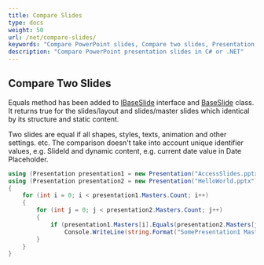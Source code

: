 ```yaml
---
title: Compare Slides
type: docs
weight: 50
url: /net/compare-slides/
keywords: "Compare PowerPoint slides, Compare two slides, Presentation, C#, Csharp, .NET, Aspose.Slides"
description: "Compare PowerPoint presentation slides in C# or .NET"
---
```


## **Compare Two Slides**
Equals method has been added to [IBaseSlide](https://apireference.aspose.com/slides/net/aspose.slides/ibaseslide) interface and [BaseSlide](https://apireference.aspose.com/slides/net/aspose.slides/baseslide) class. It returns true for the slides/layout and slides/master slides which identical by its structure and static content.

Two slides are equal if all shapes, styles, texts, animation and other settings. etc. The comparison doesn't take into account unique identifier values, e.g. SlideId and dynamic content, e.g. current date value in Date Placeholder.

```c#
using (Presentation presentation1 = new Presentation("AccessSlides.pptx"))
using (Presentation presentation2 = new Presentation("HelloWorld.pptx"))
{
    for (int i = 0; i < presentation1.Masters.Count; i++)
    {
        for (int j = 0; j < presentation2.Masters.Count; j++)
        {
            if (presentation1.Masters[i].Equals(presentation2.Masters[j]))
                Console.WriteLine(string.Format("SomePresentation1 MasterSlide#{0} is equal to SomePresentation2 MasterSlide#{1}", i, j));
        }
    }
}
```

